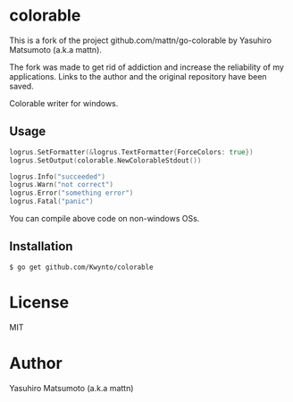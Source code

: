 # colorable

This is a fork of the project github.com/mattn/go-colorable by Yasuhiro Matsumoto (a.k.a mattn). 

The fork was made to get rid of addiction and increase the reliability of my applications. Links to the author and the original repository have been saved. 

Colorable writer for windows. 

## Usage

```go
logrus.SetFormatter(&logrus.TextFormatter{ForceColors: true})
logrus.SetOutput(colorable.NewColorableStdout())

logrus.Info("succeeded")
logrus.Warn("not correct")
logrus.Error("something error")
logrus.Fatal("panic")
```

You can compile above code on non-windows OSs. 

## Installation

```
$ go get github.com/Kwynto/colorable
```

# License

MIT

# Author

Yasuhiro Matsumoto (a.k.a mattn)
